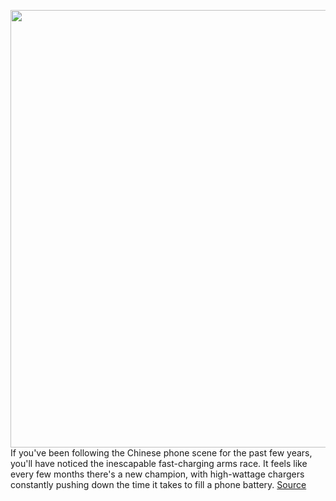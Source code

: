 <img src='https://cdn.vox-cdn.com/thumbor/-OA6nyI3zqfvVtgT_lr426AeRYM=/0x0:5000x3366/1200x800/filters:focal(2205x0:3005x800)/cdn.vox-cdn.com/uploads/chorus_image/image/69838897/1235139501.0.jpg' width='700px' /><br/>
If you've been following the Chinese phone scene for the past few years, you'll have noticed the inescapable fast-charging arms race. It feels like every few months there's a new champion, with high-wattage chargers constantly pushing down the time it takes to fill a phone battery.
<a href='https://www.theverge.com/2021/9/10/22666347/xiaomi-11t-pro-120w-fast-charging-battery-interview'> Source <a/>